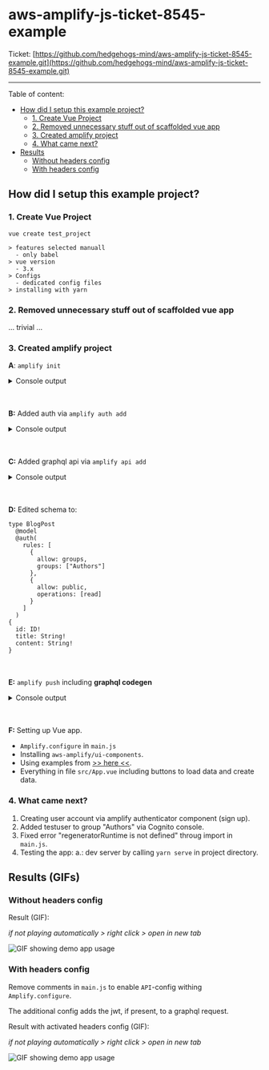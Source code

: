 # aws-amplify-js-ticket-8545-example

Ticket: [https://github.com/hedgehogs-mind/aws-amplify-js-ticket-8545-example.git](https://github.com/hedgehogs-mind/aws-amplify-js-ticket-8545-example.git)

___

Table of content:

<!-- MDTOC maxdepth:6 firsth1:0 numbering:0 flatten:0 bullets:1 updateOnSave:1 -->

- [How did I setup this example project?](#how-did-i-setup-this-example-project)   
   - [1. Create Vue Project](#1-create-vue-project)   
   - [2. Removed unnecessary stuff out of scaffolded vue app](#2-removed-unnecessary-stuff-out-of-scaffolded-vue-app)   
   - [3. Created amplify project](#3-created-amplify-project)   
   - [4. What came next?](#4-what-came-next)   
- [Results](#results)   
   - [Without headers config](#without-headers-config)   
   - [With headers config](#with-headers-config)   

<!-- /MDTOC -->


## How did I setup this example project?

### 1. Create Vue Project

```
vue create test_project

> features selected manuall
  - only babel
> vue version
  - 3.x
> Configs
  - dedicated config files
> installing with yarn
```

### 2. Removed unnecessary stuff out of scaffolded vue app

... trivial ...

### 3. Created amplify project

__A__: `amplify init`

<details>
  <summary>Console output</summary>

  ```
  % amplify init
  Note: It is recommended to run this command from the root of your app directory
  ? Enter a name for the project awsamplifyjsticket85
  The following configuration will be applied:

  Project information
  | Name: awsamplifyjsticket85
  | Environment: dev
  | Default editor: Visual Studio Code
  | App type: javascript
  | Javascript framework: vue
  | Source Directory Path: src
  | Distribution Directory Path: dist
  | Build Command: npm run-script build
  | Start Command: npm run-script serve

  ? Initialize the project with the above configuration? No
  ? Enter a name for the environment dev
  ? Choose your default editor: Visual Studio Code
  ? Choose the type of app that you're building javascript
  Please tell us about your project
  ? What javascript framework are you using vue
  ? Source Directory Path:  src
  ? Distribution Directory Path: dist
  ? Build Command:  yarn build
  ? Start Command: yarn serve
  Using default provider  awscloudformation
  ? Select the authentication method you want to use: AWS profile

  For more information on AWS Profiles, see:
  https://docs.aws.amazon.com/cli/latest/userguide/cli-configure-profiles.html

  ? Please choose the profile you want to use default
  Adding backend environment dev to AWS Amplify Console app: __*obfuscated*__
  ⠴ Initializing project in the cloud...

  CREATE_IN_PROGRESS amplify-awsamplifyjsticket85-dev-212405 AWS::CloudFormation::Stack Tue Jul 06 2021 21:24:09 GMT+0200 (GMT+02:00) User Initiated             
  CREATE_IN_PROGRESS AuthRole                                AWS::IAM::Role             Tue Jul 06 2021 21:24:12 GMT+0200 (GMT+02:00)                            
  CREATE_IN_PROGRESS UnauthRole                              AWS::IAM::Role             Tue Jul 06 2021 21:24:12 GMT+0200 (GMT+02:00)                            
  CREATE_IN_PROGRESS DeploymentBucket                        AWS::S3::Bucket            Tue Jul 06 2021 21:24:12 GMT+0200 (GMT+02:00)                            
  CREATE_IN_PROGRESS AuthRole                                AWS::IAM::Role             Tue Jul 06 2021 21:24:12 GMT+0200 (GMT+02:00) Resource creation Initiated
  CREATE_IN_PROGRESS UnauthRole                              AWS::IAM::Role             Tue Jul 06 2021 21:24:13 GMT+0200 (GMT+02:00) Resource creation Initiated
  CREATE_IN_PROGRESS DeploymentBucket                        AWS::S3::Bucket            Tue Jul 06 2021 21:24:13 GMT+0200 (GMT+02:00) Resource creation Initiated
  ⠸ Initializing project in the cloud...

  CREATE_COMPLETE AuthRole   AWS::IAM::Role Tue Jul 06 2021 21:24:31 GMT+0200 (GMT+02:00)
  CREATE_COMPLETE UnauthRole AWS::IAM::Role Tue Jul 06 2021 21:24:31 GMT+0200 (GMT+02:00)
  ⠸ Initializing project in the cloud...

  CREATE_COMPLETE DeploymentBucket                        AWS::S3::Bucket            Tue Jul 06 2021 21:24:35 GMT+0200 (GMT+02:00)
  CREATE_COMPLETE amplify-awsamplifyjsticket85-dev-****** AWS::CloudFormation::Stack Tue Jul 06 2021 21:24:37 GMT+0200 (GMT+02:00)
  ✔ Successfully created initial AWS cloud resources for deployments.
  ✔ Initialized provider successfully.
  Initialized your environment successfully.

  Your project has been successfully initialized and connected to the cloud!

  Some next steps:
  "amplify status" will show you what you've added already and if it's locally configured or deployed
  "amplify add <category>" will allow you to add features like user login or a backend API
  "amplify push" will build all your local backend resources and provision it in the cloud
  "amplify console" to open the Amplify Console and view your project status
  "amplify publish" will build all your local backend and frontend resources (if you have hosting category added) and provision it in the cloud

  Pro tip:
  Try "amplify add api" to create a backend API and then "amplify publish" to deploy everything
  ```
</details>

<br><br>
__B:__ Added auth via `amplify auth add`

<details>
  <summary>Console output</summary>

  ```
  % amplify auth add
  Using service: Cognito, provided by: awscloudformation

  The current configured provider is Amazon Cognito.

  Do you want to use the default authentication and security configuration? Manual configuration
  Select the authentication/authorization services that you want to use: User Sign-Up & Sign-In only (Best used with a cloud API only)
  Please provide a friendly name for your resource that will be used to label this category in the project: awsamplifyjsticket__**obfuscated**__
  Please provide a name for your user pool: awsamplifyjsticket853__**obfuscated**__
  Warning: you will not be able to edit these selections.
  How do you want users to be able to sign in? Username
  Do you want to add User Pool Groups? Yes
  ? Provide a name for your user pool group: Authors
  ? Do you want to add another User Pool Group No
  ✔ Sort the user pool groups in order of preference · Authors
  Do you want to add an admin queries API? No
  Multifactor authentication (MFA) user login options: OFF
  Email based user registration/forgot password: Enabled (Requires per-user email entry at registration)
  Please specify an email verification subject: Your super code
  Please specify an email verification message: Your super duper code is: {####}
  Do you want to override the default password policy for this User Pool? Yes
  Enter the minimum password length for this User Pool: 6
  Select the password character requirements for your userpool:
  Warning: you will not be able to edit these selections.
  What attributes are required for signing up? Email
  Specify the app's refresh token expiration period (in days): 30
  Do you want to specify the user attributes this app can read and write? No
  Do you want to enable any of the following capabilities?
  Do you want to use an OAuth flow? No
  ? Do you want to configure Lambda Triggers for Cognito? No
  Successfully added auth resource awsamplifyjsticket853__**obfuscated**__ locally

  Some next steps:
  "amplify push" will build all your local backend resources and provision it in the cloud
  "amplify publish" will build all your local backend and frontend resources (if you have hosting category added) and provision it in the cloud
  ```
</details>

<br><br>
__C:__ Added graphql api via `amplify api add`

<details>
  <summary>Console output</summary>

  ```
  % amplify api add
  ? Please select from one of the below mentioned services: GraphQL
  ? Provide API name: awsamplifyjsticket85
  ? Choose the default authorization type for the API API key
  ? Enter a description for the API key: pickle_rick_key
  ? After how many days from now the API key should expire (1-365): 7
  ? Do you want to configure advanced settings for the GraphQL API Yes, I want to make some additional changes.
  ? Configure additional auth types? Yes
  ? Choose the additional authorization types you want to configure for the API Amazon Cognito User Pool
  Cognito UserPool configuration
  Use a Cognito user pool configured as a part of this project.
  ? Enable conflict detection? No
  ? Do you have an annotated GraphQL schema? No
  ? Choose a schema template: Single object with fields (e.g., “Todo” with ID, name, description)

  The following types do not have '@auth' enabled. Consider using @auth with @model
          - Todo
  Learn more about @auth here: https://docs.amplify.aws/cli/graphql-transformer/auth


  GraphQL schema compiled successfully.

  Edit your schema at /Users/peter/git/aws-amplify-js-ticket-8545-example/amplify/backend/api/awsamplifyjsticket85/schema.graphql or place .graphql files in a directory at /Users/peter/git/aws-amplify-js-ticket-8545-example/amplify/backend/api/awsamplifyjsticket85/schema
  ? Do you want to edit the schema now? No
  Successfully added resource awsamplifyjsticket85 locally

  Some next steps:
  "amplify push" will build all your local backend resources and provision it in the cloud
  "amplify publish" will build all your local backend and frontend resources (if you have hosting category added) and provision it in the cloud
  ```
</details>

<br><br>
__D:__ Edited schema to:

```
type BlogPost
  @model
  @auth(
    rules: [
      {
        allow: groups,
        groups: ["Authors"]
      },
      {
        allow: public,
        operations: [read]
      }
    ]
  )
{
  id: ID!
  title: String!
  content: String!
}

```


<br><br>
__E:__ `amplify push` including __graphql codegen__

<details>
  <summary>Console output</summary>

  ```
  % amplify push
  ✔ Successfully pulled backend environment dev from the cloud.

  Current Environment: dev

  | Category | Resource name                        | Operation | Provider plugin   |
  | -------- | ------------------------------------ | --------- | ----------------- |
  | Auth     | userPoolGroups                       | Create    | awscloudformation |
  | Auth     | awsamplifyjsticket853cf927003cf92700 | Create    | awscloudformation |
  | Api      | awsamplifyjsticket85                 | Create    | awscloudformation |
  ? Are you sure you want to continue? (Y/n)
  peter@MacBook-Air-von-Peter aws-amplify-js-ticket-8545-example %
  peter@MacBook-Air-von-Peter aws-amplify-js-ticket-8545-example %
  peter@MacBook-Air-von-Peter aws-amplify-js-ticket-8545-example %
  peter@MacBook-Air-von-Peter aws-amplify-js-ticket-8545-example %
  peter@MacBook-Air-von-Peter aws-amplify-js-ticket-8545-example %
  peter@MacBook-Air-von-Peter aws-amplify-js-ticket-8545-example %
  peter@MacBook-Air-von-Peter aws-amplify-js-ticket-8545-example % amplify push
  ✔ Successfully pulled backend environment dev from the cloud.

  Current Environment: dev

  | Category | Resource name                        | Operation | Provider plugin   |
  | -------- | ------------------------------------ | --------- | ----------------- |
  | Auth     | userPoolGroups                       | Create    | awscloudformation |
  | Auth     | awsamplifyjsticket853cf927003cf92700 | Create    | awscloudformation |
  | Api      | awsamplifyjsticket85                 | Create    | awscloudformation |
  ? Are you sure you want to continue? Yes

  GraphQL schema compiled successfully.

  Edit your schema at /Users/peter/git/aws-amplify-js-ticket-8545-example/amplify/backend/api/awsamplifyjsticket85/schema.graphql or place .graphql files in a directory at /Users/peter/git/aws-amplify-js-ticket-8545-example/amplify/backend/api/awsamplifyjsticket85/schema
  ? Do you want to generate code for your newly created GraphQL API Yes
  ? Choose the code generation language target javascript
  ? Enter the file name pattern of graphql queries, mutations and subscriptions src/graphql/**/*.js
  ? Do you want to generate/update all possible GraphQL operations - queries, mutations and subscriptions Yes
  ? Enter maximum statement depth [increase from default if your schema is deeply nested] 10
  ⠦ Updating resources in the cloud. This may take a few minutes...

  ... removed the deployment logs
  ```
</details>


<br><br>
__F:__ Setting up Vue app.
- `Amplify.configure` in `main.js`
- Installing `aws-amplify/ui-components`.
- Using examples from [>> here <<](https://docs.amplify.aws/ui/auth/authenticator/q/framework/vue#recommended-usage).
- Everything in file `src/App.vue` including buttons to load data and create data.


### 4. What came next?

1. Creating user account via amplify authenticator component (sign up).
2. Added testuser to group "Authors" via Cognito console.
3. Fixed error "regeneratorRuntime is not defined" throug import in `main.js`.
3. Testing the app:
  a.: dev server by calling `yarn serve` in project directory.

## Results (GIFs)

### Without headers config

Result (GIF):

*if not playing automatically > right click > open in new tab*

![GIF showing demo app usage](gifs/demo1.gif)

### With headers config

Remove comments in `main.js` to enable `API`-config withing `Amplify.configure`.

The additional config adds the jwt, if present, to a graphql request.

Result with activated headers config (GIF):

*if not playing automatically > right click > open in new tab*

![GIF showing demo app usage](gifs/demo2_headers.gif)
